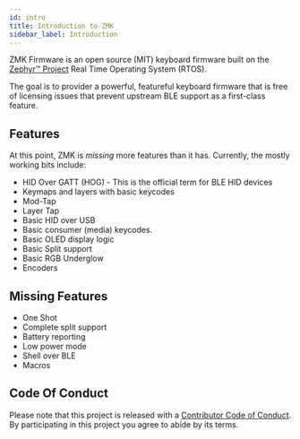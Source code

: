 ```yaml
---
id: intro
title: Introduction to ZMK
sidebar_label: Introduction
---
```


ZMK Firmware is an open source (MIT) keyboard
firmware built on the [Zephyr™ Project](https://zephyrproject.com/) Real Time Operating System (RTOS).

The goal is to provider a powerful, featureful keyboard firmware that is free
of licensing issues that prevent upstream BLE support as a first-class
feature.

## Features

At this point, ZMK is _missing_ more features than it has. Currently, the mostly working bits
include:

- HID Over GATT (HOG) - This is the official term for BLE HID devices
- Keymaps and layers with basic keycodes
- Mod-Tap
- Layer Tap
- Basic HID over USB
- Basic consumer (media) keycodes.
- Basic OLED display logic
- Basic Split support
- Basic RGB Underglow
- Encoders

## Missing Features

- One Shot
- Complete split support
- Battery reporting
- Low power mode
- Shell over BLE
- Macros

## Code Of Conduct

Please note that this project is released with a
[Contributor Code of Conduct](https://www.contributor-covenant.org/version/2/0/code_of_conduct/).
By participating in this project you agree to abide by its terms.
